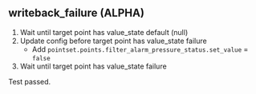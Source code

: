 
## writeback_failure (ALPHA)

1. Wait until target point has value_state default (null)
1. Update config before target point has value_state failure
    * Add `pointset.points.filter_alarm_pressure_status.set_value` = `false`
1. Wait until target point has value_state failure

Test passed.

